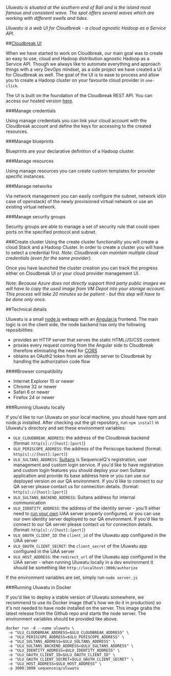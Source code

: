 *Uluwatu is situated at the southern end of Bali and is the island most famous and consistent wave. The spot offers several waves which are working with different swells and tides.*

*Uluwatu is a web UI for Cloudbreak - a cloud agnostic Hadoop as a Service API.*

##[Cloudbreak UI](https://cloudbreak.sequenceiq.com/)

When we have started to work on Cloudbreak, our main goal was to create an easy to use, cloud and Hadoop distribution agnostic Hadoop as a Service API. Though we always like to automate everything and approach things with a very DevOps mindset, as a side project we have created a UI for Cloudbreak as well.
The goal of the UI is to ease to process and allow you to create a Hadoop cluster on your favourite cloud provider in `one-click`.

The UI is built on the foundation of the Cloudbreak REST API. You can access our hosted version [here](https://cloudbreak.sequenceiq.com/).

###Manage credentials

Using manage credentials you can link your cloud account with the Cloudbreak account and define the keys for accessing to the created resources.


###Manage blueprints

Blueprints are your declarative definition of a Hadoop cluster.


###Manage resources

Using manage resources you can create custom templates for provider specific instances.


###Manage networks

Via network management you can easily configure the subnet, network id(in case of openstack) of the newly provisioned virtual network or use an existing virtual network.


###Manage security groups

Security groups are able to manage a set of security rule that could open ports on the specified protocol and subnet.


###Create cluster
Using the create cluster functionality you will create a cloud Stack and a Hadoop Cluster. In order to create a cluster you will have to select a credential first.
_Note: Cloudbreak can maintain multiple cloud credentials (even for the same provider)._

Once you have launched the cluster creation you can track the progress either on Cloudbreak UI or your cloud provider management UI.

_Note: Because Azure does not directly support third party public images we will have to copy the used image from VM Depot into your storage account. This process will take 20 minutes so be patient - but this step will have to be done only once._

##Technical details

Uluwatu is a small [node.js](http://nodejs.org/) webapp with an [Angular.js](https://angularjs.org/) frontend. The main logic is on the client side, the node backend has only the following reposibilities:

- provides an HTTP server that serves the static HTML/JS/CSS content
- proxies every request coming from the Angular side to Cloudbreak therefore eliminating the need for [CORS](http://en.wikipedia.org/wiki/Cross-origin_resource_sharing)
- obtains an OAuth2 token from an identity server to Cloudbreak by handling the authorization code flow

####Browser compatibility
- Internet Explorer 10 or newer
- Chrome 32 or newer
- Safari 6 or newer
- Firefox 24 or newer

###Running Uluwatu locally

If you'd like to run Uluwatu on your local machine, you should have npm and node.js installed. After checking out the git repository, run `npm install` in Uluwatu's directory and set these environment variables:

- `ULU_CLOUDBREAK_ADDRESS`: the address of the Cloudbreak backend (format: `http[s]://[host]:[port]`)
- `ULU_PERISCOPE_ADDRESS`: the address of the Periscope backend (format: `http[s]://[host]:[port]`)
- `ULU_SULTANS_ADDRESS`: [Sultans](https://github.com/sequenceiq/sultans) is SequenceIQ's registration, user management and custom login service. If you'd like to have registration and custom login features you should deploy your own Sultans application and provide its base address here or you can use our deployed version on our QA environment. If you'd like to connect to our QA server please contact us for connection details. (format: `http[s]://[host]:[port]`)
- `ULU_SULTANS_BACKEND_ADDRESS`: Sultans address for internal communication
- `ULU_IDENTITY_ADDRESS`: the address of the identity server - you'll either need to [run your own](http://blog.sequenceiq.com/blog/2014/10/16/using-uaa-as-an-identity-server/) UAA server properly configured, or you can use our own identity server deployed to our QA environment. If you'd like to connect to our QA server please contact us for connection details. (format: `http[s]://[host]:[port]`)
- `ULU_OAUTH_CLIENT_ID`: the `client_id` of the Uluwatu app configured in the UAA server
- `ULU_OAUTH_CLIENT_SECRET`: the `client_secret` of the Uluwatu app configured in the UAA server
- `ULU_HOST_ADDRESS`: the `redirect_url` of the Uluwatu app configured in the UAA server - when running Uluwatu locally in a dev environment it should be something like `http://localhost:3000/authorize`

If the environment variables are set, simply run `node server.js`

###Running Uluwatu in Docker

If you'd like to deploy a stable version of Uluwatu somewhere, we recommend to use its Docker image (that's how we do it in production) so it's not needed to have node installed on the server. This image grabs the latest release from the Github repo and starts the node server. The environment variables should be provided like above.
```
docker run -d --name uluwatu \
 -e "ULU_CLOUDBREAK_ADDRESS=$ULU_CLOUDBREAK_ADDRESS" \
 -e "ULU_PERISCOPE_ADDRESS=$ULU_PERISCOPE_ADDRESS" \
 -e "ULU_SULTANS_ADDRESS=$ULU_SULTANS_ADDRESS" \
 -e "ULU_SULTANS_BACKEND_ADDRESS=$ULU_SULTANS_ADDRESS" \
 -e "ULU_IDENTITY_ADDRESS=$ULU_IDENTITY_ADDRESS" \
 -e "ULU_OAUTH_CLIENT_ID=$ULU_OAUTH_CLIENT_ID" \
 -e "ULU_OAUTH_CLIENT_SECRET=$ULU_OAUTH_CLIENT_SECRET" \
 -e "ULU_HOST_ADDRESS=$ULU_HOST_ADDRESS" \
 -p 3000:3000 sequenceiq/uluwatu
 ```

<!--ui.md-->
